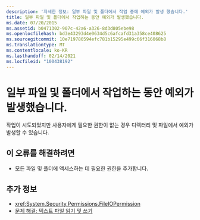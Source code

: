```yaml
---
description: '자세한 정보: 일부 파일 및 폴더에서 작업 중에 예외가 발생 했습니다.'
title: 일부 파일 및 폴더에서 작업하는 동안 예외가 발생했습니다.
ms.date: 07/20/2015
ms.assetid: b0471302-907c-42a6-a326-8d3d805ebe98
ms.openlocfilehash: bd3e43293d4e0634d5c6afcafd31a358ce408625
ms.sourcegitcommit: 10e719780594efc781b15295e499c66f316068b8
ms.translationtype: MT
ms.contentlocale: ko-KR
ms.lasthandoff: 02/14/2021
ms.locfileid: "100438192"
---
```

# <a name="some-files-and-folders-caused-exceptions-during-the-operation"></a>일부 파일 및 폴더에서 작업하는 동안 예외가 발생했습니다.

작업이 시도되었지만 사용자에게 필요한 권한이 없는 경우 디렉터리 및 파일에서 예외가 발생할 수 있습니다.  
  
## <a name="to-correct-this-error"></a>이 오류를 해결하려면  
  
- 모든 파일 및 폴더에 액세스하는 데 필요한 권한을 추가합니다.  
  
## <a name="see-also"></a>추가 정보

- <xref:System.Security.Permissions.FileIOPermission>
- [문제 해결: 텍스트 파일 읽기 및 쓰기](../developing-apps/programming/drives-directories-files/troubleshooting-reading-from-and-writing-to-text-files.md)

